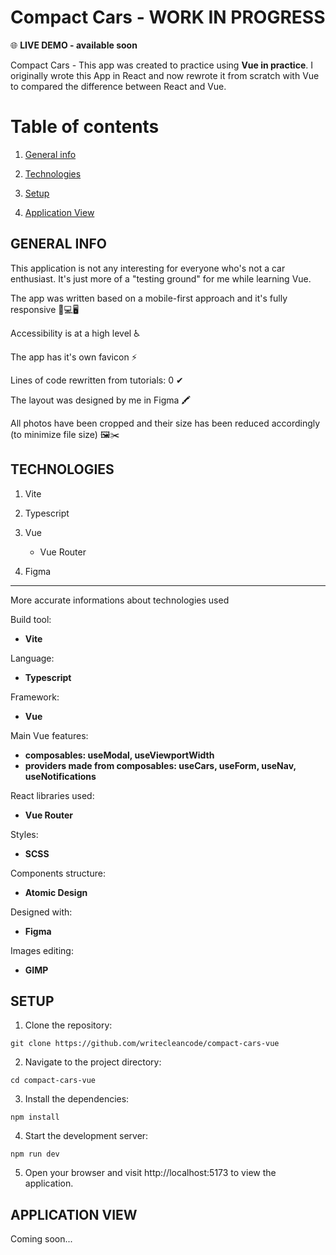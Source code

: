 # Compact Cars - WORK IN PROGRESS

🌐 **LIVE DEMO - available soon**



Compact Cars - This app was created to practice using **Vue in practice**. I originally wrote this App in React and now rewrote it from scratch with Vue to compared the difference between React and Vue.



# Table of contents

1. [General info](#general-info)

2. [Technologies](#technologies)

3. [Setup](#setup)

4. [Application View](application-view)



## GENERAL INFO

This application is not any interesting for everyone who's not a car enthusiast. It's just more of a "testing ground" for me while learning Vue.

The app was written based on a mobile-first approach and it's fully responsive 📱💻🖥

Accessibility is at a high level ♿

The app has it's own favicon ⚡

Lines of code rewritten from tutorials: 0 ✔

The layout was designed by me in Figma 🖍

All photos have been cropped and their size has been reduced accordingly (to minimize file size) 🖼✂



## TECHNOLOGIES

1. Vite

2. Typescript

3. Vue

    - Vue Router

4. Figma

---

More accurate informations about technologies used

Build tool:
- **Vite**

Language:
- **Typescript**

Framework:
- **Vue**

Main Vue features:
- **composables: useModal, useViewportWidth**
- **providers made from composables: useCars, useForm, useNav, useNotifications**

React libraries used:
- **Vue Router**

Styles:
- **SCSS**

Components structure:
- **Atomic Design**

Designed with:
- **Figma**

Images editing:
- **GIMP**


## SETUP

1. Clone the repository:

```
git clone https://github.com/writecleancode/compact-cars-vue
```

2. Navigate to the project directory:

```
cd compact-cars-vue
```

3. Install the dependencies:

```
npm install
```

4. Start the development server:

```
npm run dev
```

5. Open your browser and visit http://localhost:5173 to view the application.



## APPLICATION VIEW

Coming soon...